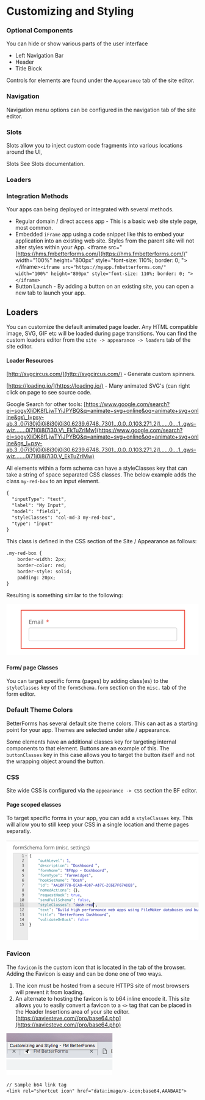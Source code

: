 # Customizing and Styling

### Optional Components

You can hide or show various parts of the user interface

* Left Navigation Bar
* Header
* Title Block

Controls for elements are found under the `Appearance` tab of the site editor.

### Navigation

Navigation menu options can be configured in the navigation tab of the site editor.

### Slots

Slots allow you to inject custom code fragments into various locations around the UI,

Slots See Slots documentation.

### Loaders

### Integration Methods

Your apps can being deployed or integrated with several methods.

* Regular domain / direct access app - This is a basic web site style page, most common.
* Embedded `iFrame` app using a code snippet like this to embed your application into an existing web site. Styles from the parent site will not alter styles within your App. &lt;iframe src="[https://hms.fmbetterforms.com/](https://hms.fmbetterforms.com/)" width="100%" height="800px" style="font-size: 110%; border: 0; "&gt;&lt;/iframe&gt;`<iframe src="https://myapp.fmbetterforms.com/" width="100%" height="800px" style="font-size: 110%; border: 0; "></iframe>`
* Button Launch - By adding a button on an existing site, you can open a new tab to launch your app.

## Loaders

You can customize the default animated page loader. Any HTML compatible image, SVG, GIF etc will be loaded during page transitions. You can find the custom loaders editor from the `site -> appearance -> loaders` tab of the site editor.

#### Loader Resources 

 [http://svgcircus.com/](http://svgcircus.com/) - Generate custom spinners.

[https://loading.io/](https://loading.io/) - Many animated SVG's \(can right click on page to see source code.

Google Search for other tools: [https://www.google.com/search?ei=sogvXIiDK8fLjwTYiJPYBQ&q=animate+svg+online&oq=animate+svg+online&gs\_l=psy-ab.3..0i7i30j0j0i8i30j0i30.6239.6748..7301...0.0..0.103.271.2j1......0....1..gws-wiz.......0i71j0i8i7i30.V\_EkTuZrlMw](https://www.google.com/search?ei=sogvXIiDK8fLjwTYiJPYBQ&q=animate+svg+online&oq=animate+svg+online&gs_l=psy-ab.3..0i7i30j0j0i8i30j0i30.6239.6748..7301...0.0..0.103.271.2j1......0....1..gws-wiz.......0i71j0i8i7i30.V_EkTuZrlMw)



All elements within a form schema can have a styleClasses key that can take a string of space separated CSS classes. The below example adds the class `my-red-box` to an input element.

```text
{
  "inputType": "text",
  "label": "My Input",
  "model": "field1",
  "styleClasses": "col-md-3 my-red-box",
  "type": "input"
}
```

This class is defined in the CSS section of the Site / Appearance as follows:

```text
.my-red-box {
    border-width: 2px;
    border-color: red;
    border-style: solid;
    padding: 20px;
}
```

Resulting is something similar to the following:

![](../.gitbook/assets/image.png)

#### Form/ page Classes

You can target specific forms \(pages\) by adding class\(es\) to the `styleClasses` key of the `formSchema.form` section on the `misc.` tab of the form editor.

### Default Theme Colors

BetterForms has several default site theme colors. This can act as a starting point for your app. Themes are selected under site / appearance.

Some elements have an additional classes key for targeting internal components to that element. Buttons are an example of this. The `buttonClasses` key in this case allows you to target the button itself and not the wrapping object around the button.

### CSS

Site wide CSS is configured via the `appearance -> CSS` section the BF editor.

#### Page scoped classes

To target specific forms in your app, you can add a `styleClasses` key. This will allow you to still keep your CSS in a single location and theme pages separatly.

![Only this Dashboard page with have the \`dash-red\` class applied.](../.gitbook/assets/screen-shot-2018-07-06-at-1.11.03-pm.png)



### Favicon

The `favicon` is the custom icon that is located in the tab of the browser. Adding the Favicon is easy and can be done one of two ways.

1. The icon must be hosted from a secure HTTPS site of most browsers will prevent it from loading.  
2. An alternate to hosting the favicon is to b64 inline encode it. This site allows you to easily convert a favicon to a `<>` tag that can be placed in the Header Insertions area of your site editor. [https://xaviesteve.com//pro/base64.php](https://xaviesteve.com//pro/base64.php)

![](../.gitbook/assets/screen-shot-2018-11-28-at-12.39.43-am.png)

```markup
// Sample b64 link tag 
<link rel="shortcut icon" href="data:image/x-icon;base64,AAABAAE">
```



